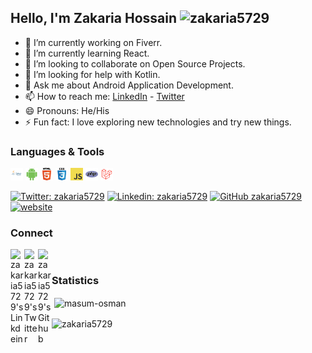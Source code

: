 ## Hello, I'm Zakaria Hossain <img src="https://komarev.com/ghpvc/?username=zakaria5729&label=Views&color=a4c639&style=plastic" alt="zakaria5729" />

- 🔭 I’m currently working on Fiverr.
- 🌱 I’m currently learning React.
- 👯 I’m looking to collaborate on Open Source Projects.
- 🤔 I’m looking for help with Kotlin.
- 💬 Ask me about Android Application Development.
- 📫 How to reach me: [LinkedIn](https://www.linkedin.com/in/jamilxt/) - [Twitter](https://twitter.com/jamil_xt)
- 😄 Pronouns: He/His
- ⚡ Fun fact: I love exploring new technologies and try new things. 

### Languages & Tools
<code><img height="20" src="https://raw.githubusercontent.com/github/explore/80688e429a7d4ef2fca1e82350fe8e3517d3494d/topics/java/java.png"></code>
<code><img height="20" src="https://raw.githubusercontent.com/github/explore/80688e429a7d4ef2fca1e82350fe8e3517d3494d/topics/android/android.png"></code>
<code><img height="20" src="https://raw.githubusercontent.com/github/explore/80688e429a7d4ef2fca1e82350fe8e3517d3494d/topics/html/html.png"></code>
<code><img height="20" src="https://raw.githubusercontent.com/github/explore/80688e429a7d4ef2fca1e82350fe8e3517d3494d/topics/css/css.png"></code>
<code><img height="20" src="https://raw.githubusercontent.com/github/explore/80688e429a7d4ef2fca1e82350fe8e3517d3494d/topics/javascript/javascript.png"></code>
<code><img height="20" src="https://raw.githubusercontent.com/github/explore/80688e429a7d4ef2fca1e82350fe8e3517d3494d/topics/php/php.png"></code>
<code><img height="20" src="https://raw.githubusercontent.com/github/explore/80688e429a7d4ef2fca1e82350fe8e3517d3494d/topics/laravel/laravel.png"></code>

[![Twitter: zakaria5729](https://img.shields.io/twitter/follow/zakaria5729?style=social)](https://twitter.com/zakaria5729)
[![Linkedin: zakaria5729](https://img.shields.io/badge/-zakaria5729-blue?style=flat-square&logo=Linkedin&logoColor=white&link=https://www.linkedin.com/in/zakaria5729/)](https://www.linkedin.com/in/zakaria5729)
[![GitHub zakaria5729](https://img.shields.io/github/followers/zakaria5729?label=follow&style=social)](https://github.com/zakaria5729)
[![website](https://img.shields.io/badge/PortfolioWebsite-pawan.live-2648ff?style=flat-square&logo=google-chrome)](https://pawan.live/)

### Connect
<a href="https://linkedin.com/in/zakaria5729">
  <img align="left" alt="zakaria5729's Linkdein" width="22px" src="https://cdn.jsdelivr.net/npm/simple-icons@v3/icons/linkedin.svg" />
</a> <a href="https://twitter.com/zakaria5729">
  <img align="left" alt="zakaria5729's Twitter" width="22px" src="https://cdn.jsdelivr.net/npm/simple-icons@v3/icons/twitter.svg" />
</a> <a href="https://github.com/zakaria5729">
  <img align="left" alt="zakaria5729's Github" width="22px" src="https://cdn.jsdelivr.net/npm/simple-icons@v3/icons/github.svg" />
</a> <br>

### Statistics
<!--<img src="https://github-readme-stats.vercel.app/api/top-langs/?username=jamilxt&theme=dark&hide_langs_below=1" />-->
<!-- <img src="https://github-readme-stats.vercel.app/api?username=zakaria5729&&show_icons=true&title_color=ffffff&icon_color=a4c639&text_color=daf7dc&bg_color=151515"> -->

<p>&nbsp;<img align="center" src="https://github-readme-stats.vercel.app/api?username=zakaria5729&show_icons=true&locale=en" alt="masum-osman" /></p>

<p><img align="center" src="https://github-readme-streak-stats.herokuapp.com/?user=zakaria5729&" alt="zakaria5729"/></p>
